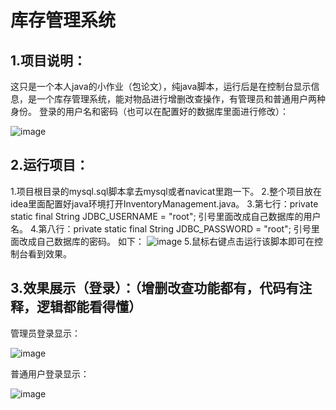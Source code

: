 # 库存管理系统
## 1.项目说明：
这只是一个本人java的小作业（包论文），纯java脚本，运行后是在控制台显示信息，是一个库存管理系统，能对物品进行增删改查操作，有管理员和普通用户两种身份。
登录的用户名和密码（也可以在配置好的数据库里面进行修改）：

![image](https://github.com/user-attachments/assets/f69cc0ca-b1e9-489b-b4ac-6c663c721b62)

## 2.运行项目：
1.项目根目录的mysql.sql脚本拿去mysql或者navicat里跑一下。
2.整个项目放在idea里面配置好java环境打开InventoryManagement.java。
3.第七行：private static final String JDBC_USERNAME = "root"; 引号里面改成自己数据库的用户名。
4.第八行：private static final String JDBC_PASSWORD = "root"; 引号里面改成自己数据库的密码。
如下：
![image](https://github.com/user-attachments/assets/9d966ec2-f01d-4af9-844f-ba3e87dc7a24)
5.鼠标右键点击运行该脚本即可在控制台看到效果。

## 3.效果展示（登录）：（增删改查功能都有，代码有注释，逻辑都能看得懂）
管理员登录显示：

![image](https://github.com/user-attachments/assets/040255a7-8474-4036-967b-0c65d05ae05d)

普通用户登录显示：

![image](https://github.com/user-attachments/assets/fddee567-4074-455d-9615-723911b7ada8)
